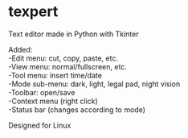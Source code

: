 # texpert  
Text editor made in Python with Tkinter  
 

Added:  
 -Edit menu: cut, copy, paste, etc.  
 -View menu: normal/fullscreen, etc.         
 -Tool menu: insert time/date  
 -Mode sub-menu: dark, light, legal pad, night vision    
 -Toolbar: open/save  
 -Context menu (right click)  
 -Status bar (changes according to mode)  
 
 
 Designed for Linux  
 
